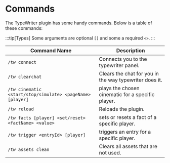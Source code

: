 # Commands
The TypeWriter plugin has some handy commands. Below is a table of these commands:

:::tip[Types]
Some arguments are optional `[]` and some a required `<>`.
:::

| Command Name                                              | Description                                                                              |
| ----------------------------------------------------------| ---------------------------------------------------------------------------------------- |
| `/tw connect`                                             | Connects you to the typewriter panel.                                                    |
| `/tw clearchat`                                           | Clears the chat for you in the way typewriter does it.                                   |
| `/tw cinematic <start/stop/simulate> <pageName> [player]` | plays the chosen cinematic for a specific player.                                        |
| `/tw reload`                                              | Reloads the plugin.                                                                      |
| `/tw facts [player] <set/reset> <factName> <value>`       | sets or resets a fact of a specific player.                                              |
| `/tw trigger <entryId> [player]`                          | triggers an entry for a specific player.                                                 |
| `/tw assets clean`                                        | Clears all assets that are not used.                                                     |